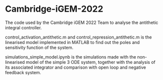 # Cambridge-iGEM-2022

The code used by the Cambridge iGEM 2022 Team to analyse the antithetic integral controller. 

control_activation_antithetic.m and control_repression_antithetic.m is the linearised model implemented in MATLAB to find out the poles and sensitivity function of the system.

simulations_simple_model.ipynb is the simulations made with the non-linearised model of the simple 3 ODE system, together with the analysis of its associated integrator and comparison with open loop and negative feedback system.
